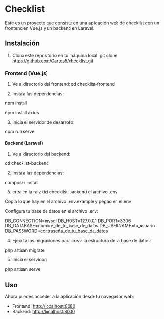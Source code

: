 # Checklist

Este es un proyecto que consiste en una aplicación web de checklist con un frontend en Vue.js y un backend en Laravel.

## Instalación

1. Clona este repositorio en tu máquina local:
git clone https://github.com/Cartes5/checklist.git

### Frontend (Vue.js)

1. Ve al directorio del frontend:
cd checklist-frontend

2. Instala las dependencias:

npm install

npm install axios

3. Inicia el servidor de desarrollo:

npm run serve

#### Backend (Laravel)

1. Ve al directorio del backend:

cd checklist-backend

2. Instala las dependencias:

composer install

3. crea en la raiz del checklist-backend el archivo .env

Copia lo que hay en el archivo .env.example y pégao en el.env

Configura tu base de datos en el archivo .env:

DB_CONNECTION=mysql
DB_HOST=127.0.0.1
DB_PORT=3306
DB_DATABASE=nombre_de_tu_base_de_datos
DB_USERNAME=tu_usuario
DB_PASSWORD=contraseña_de_tu_base_de_datos

4. Ejecuta las migraciones para crear la estructura de la base de datos:

php artisan migrate

5. Inicia el servidor:

php artisan serve

## Uso

Ahora puedes acceder a la aplicación desde tu navegador web:

- Frontend: [http://localhost:8080](http://localhost:8080)
- Backend: [http://localhost:8000](http://localhost:8000)

